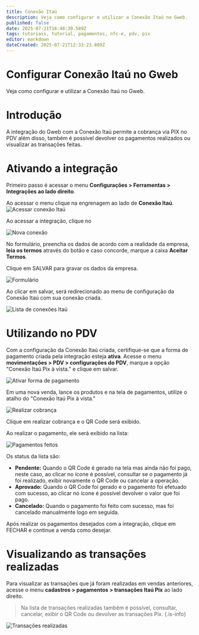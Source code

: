 ```yaml
---
title: Conexão Itaú
description: Veja como configurar e utilizar a Conexão Itaú no Gweb.
published: false
date: 2025-07-21T16:48:30.589Z
tags: tutoriais, tutorial, pagamentos, nfc-e, pdv, pix
editor: markdown
dateCreated: 2025-07-21T12:33:23.889Z
---
```


# Configurar Conexão Itaú no Gweb
Veja como configurar e utilizar a Conexão Itaú no Gweb.

# Introdução

A integração do Gweb com a Conexão Itaú permite a cobrança via PIX no PDV além disso, também é possível devolver os pagamentos realizados ou visualizar as transações feitas.

# Ativando a integração

Primeiro passo é acessar o menu **Configurações > Ferramentas > Integrações ao lado direito**.

Ao acessar o menu clique na engrenagem ao lado de **Conexão Itaú**.
![Acessar conexão Itaú](/tutoriais/conexao-itau/1_menu_acesso_ativar_conexao.png)

Ao acessar a integração, clique no <span class="mdi mdi-plus"></span>

![Nova conexão](/tutoriais/conexao-itau/2_clicar_para_nova_integracao.png)

No formulário, preencha os dados de acordo com a realidade da empresa, **leia os termos** através do botão <em class="mdi mdi-text-box" style="color: #e64a19;"></em> e caso concorde, marque a caixa **Aceitar Termos**.

Clique em <span class="mat-button mat-accent">SALVAR</span> para gravar os dados da empresa.

![Formulário](/tutoriais/conexao-itau/3_formulario_conexao_itau.png)

Ao clicar em salvar, será redirecionado ao menu de configuração da Conexão Itaú com sua conexão criada.

![Lista de conexões Itaú](/tutoriais/conexao-itau/4_dados_integracao_prontos.png)

# Utilizando no PDV

Com a configuração da Conexão Itaú criada, certifique-se que a forma de pagamento criada pela integração esteja **ativa**. Acesse o menu **movimentações > PDV > configurações do PDV**, marque a opção "Conexão Itaú Pix à vista." e clique em <span class="mat-button mat-accent">salvar</span>.

![Ativar forma de pagamento](/tutoriais/conexao-itau/5_ativar_pagamento_conexao_itau.png)

Em uma nova venda, lance os produtos e na tela de pagamentos, utilize o atalho do "Conexão Itaú Pix à vista."

![Realizar cobrança](/tutoriais/conexao-itau/6_lancar_pagamento_no_pdv.png)

Clique em realizar cobrança e o QR Code será exibido.

Ao realizar o pagamento, ele será exibido na lista:

![Pagamentos feitos](/tutoriais/conexao-itau/7_pagamento_cancelado_pendente_realizado.png)

Os status da lista são:
- **Pendente:** Quando o QR Code é gerado na tela mas ainda não foi pago, neste caso, ao clicar no ícone <em class="mdi mdi-dots-vertical"></em> é possível, consultar se o pagamento já foi realizado, exibir novamente o QR Code ou cancelar a operação.
- **Aprovado:** Quando o QR Code foi gerado e o pagamento foi efetuado com sucesso, ao clicar no ícone <em class="mdi mdi-dots-vertical"></em> é possível devolver o valor que foi pago.
- **Cancelado:** Quando o pagamento foi feito com sucesso, mas foi cancelado manualmente logo em seguida.

Após realizar os pagamentos desejados com a integração, clique em <span class="mat-button">FECHAR</span> e continue a venda como desejar.

# Visualizando as transações realizadas

Para visualizar as transações que já foram realizadas em vendas anteriores, acesse o menu **cadastros > pagamentos > transações Itaú Pix** ao lado direito.

> Na lista de transações realizadas também é possível, consultar, cancelar, exibir o QR Code ou devolver as transações Pix.
{.is-info}

![Transações realizadas](/tutoriais/conexao-itau/8_transacoes_realizadas_itau_pix.png)

